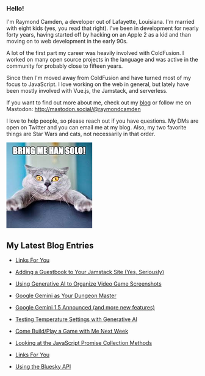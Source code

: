 ### Hello!

I'm Raymond Camden, a developer out of Lafayette, Louisiana. I'm married with eight kids (yes, you read that right). I've been in development for nearly forty years, having started off by hacking on an Apple 2 as a kid and than moving on to web development in the early 90s.

A lot of the first part my career was heavily involved with ColdFusion. I worked on many open source projects in the language and was active in the community for probably close to fifteen years. 

Since then I'm moved away from ColdFusion and have turned most of my focus to JavaScript. I love working on the web in general, but lately have been mostly involved with Vue.js, the Jamstack, and serverless. 

If you want to find out more about me, check out my [blog](https://www.raymondcamden.com) or follow me on Mastodon: <http://mastodon.social/@raymondcamden>

I love to help people, so please reach out if you have questions. My DMs are open on Twitter and you can email me at my blog. Also, my two favorite things are Star Wars and cats, not necessarily in that order.

![Star Wars cat](https://raw.githubusercontent.com/cfjedimaster/cfjedimaster/master/cat.jpg)

<!-- RSS -->
## My Latest Blog Entries

* [Links For You](https://www.raymondcamden.com/2024/02/25/links-for-you)

* [Adding a Guestbook to Your Jamstack Site (Yes, Seriously)](https://www.raymondcamden.com/2024/02/22/adding-a-guestbook-to-your-jamstack-site-yes-seriously)

* [Using Generative AI to Organize Video Game Screenshots](https://www.raymondcamden.com/2024/02/19/using-generative-ai-to-organize-video-game-screenshots)

* [Google Gemini as Your Dungeon Master](https://www.raymondcamden.com/2024/02/16/google-gemini-as-your-dungeon-master)

* [Google Gemini 1.5 Announced (and more new features)](https://www.raymondcamden.com/2024/02/15/google-gemini-15-announced-but-not-yet-released)

* [Testing Temperature Settings with Generative AI](https://www.raymondcamden.com/2024/02/14/testing-temperature-settings-with-generative-ai)

* [Come Build/Play a Game with Me Next Week](https://www.raymondcamden.com/2024/02/13/come-buildplay-a-game-with-me-next-week)

* [Looking at the JavaScript Promise Collection Methods](https://www.raymondcamden.com/2024/02/12/looking-at-the-javascript-promise-collection-methods)

* [Links For You](https://www.raymondcamden.com/2024/02/11/links-for-you)

* [Using the Bluesky API](https://www.raymondcamden.com/2024/02/09/using-the-bluesky-api)

<!-- ENDRSS -->

